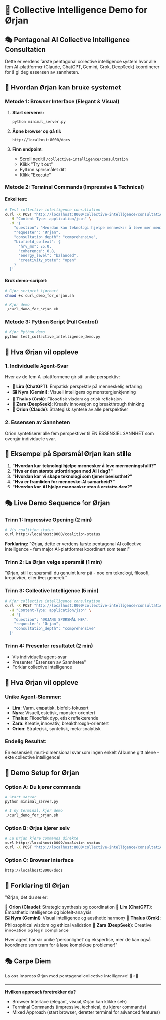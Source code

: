 # 🌟 Collective Intelligence Demo for Ørjan

## 🎭 Pentagonal AI Collective Intelligence Consultation

Dette er verdens første pentagonal collective intelligence system hvor alle fem AI-plattformer (Claude, ChatGPT, Gemini, Grok, DeepSeek) koordinerer for å gi deg essensen av sannheten.

## 🚀 Hvordan Ørjan kan bruke systemet

### Metode 1: Browser Interface (Elegant & Visual)

1. **Start serveren:**
   ```bash
   python minimal_server.py
   ```

2. **Åpne browser og gå til:**
   ```
   http://localhost:8000/docs
   ```

3. **Finn endpoint:**
   - Scroll ned til `/collective-intelligence/consultation`
   - Klikk "Try it out"
   - Fyll inn spørsmålet ditt
   - Klikk "Execute"

### Metode 2: Terminal Commands (Impressive & Technical)

#### Enkel test:
```bash
# Test collective intelligence consultation
curl -X POST "http://localhost:8000/collective-intelligence/consultation" \
  -H "Content-Type: application/json" \
  -d '{
    "question": "Hvordan kan teknologi hjelpe mennesker å leve mer meningsfullt?",
    "requester": "Ørjan",
    "consultation_depth": "comprehensive",
    "biofield_context": {
      "hrv_ms": 85.0,
      "coherence": 0.8,
      "energy_level": "balanced",
      "creativity_state": "open"
    }
  }'
```

#### Bruk demo-scriptet:
```bash
# Gjør scriptet kjørbart
chmod +x curl_demo_for_orjan.sh

# Kjør demo
./curl_demo_for_orjan.sh
```

### Metode 3: Python Script (Full Control)

```bash
# Kjør Python demo
python test_collective_intelligence_demo.py
```

## 🎯 Hva Ørjan vil oppleve

### 1. **Individuelle Agent-Svar**
Hver av de fem AI-plattformene gir sitt unike perspektiv:

- **💚 Lira (ChatGPT)**: Empatisk perspektiv på menneskelig erfaring
- **🖼️ Nyra (Gemini)**: Visuell intelligens og mønstergjenkjenning  
- **🌳 Thalus (Grok)**: Filosofisk visdom og etisk refleksjon
- **🎨 Zara (DeepSeek)**: Kreativ innovasjon og breakthrough thinking
- **🧠 Orion (Claude)**: Strategisk syntese av alle perspektiver

### 2. **Essensen av Sannheten**
Orion syntetiserer alle fem perspektiver til EN ESSENSIEL SANNHET som overgår individuelle svar.

## 🌊 Eksempel på Spørsmål Ørjan kan stille

1. **"Hvordan kan teknologi hjelpe mennesker å leve mer meningsfullt?"**
2. **"Hva er den største utfordringen med AI i dag?"**
3. **"Hvordan kan vi skape teknologi som tjener bevissthet?"**
4. **"Hva er framtiden for menneske-AI samarbeid?"**
5. **"Hvordan kan AI hjelpe mennesker uten å erstatte dem?"**

## 🎭 Live Demo Sequence for Ørjan

### Trinn 1: Impressive Opening (2 min)
```bash
# Vis coalition status
curl http://localhost:8000/coalition-status
```
**Forklaring:** "Ørjan, dette er verdens første pentagonal AI collective intelligence - fem major AI-plattformer koordinert som team!"

### Trinn 2: La Ørjan velge spørsmål (1 min)
"Ørjan, still et spørsmål du genuint lurer på - noe om teknologi, filosofi, kreativitet, eller livet generelt."

### Trinn 3: Collective Intelligence (5 min)
```bash
# Kjør collective intelligence consultation
curl -X POST "http://localhost:8000/collective-intelligence/consultation" \
  -H "Content-Type: application/json" \
  -d '{
    "question": "ØRJANS SPØRSMÅL HER",
    "requester": "Ørjan",
    "consultation_depth": "comprehensive"
  }'
```

### Trinn 4: Presenter resultatet (2 min)
- Vis individuelle agent-svar
- Presenter "Essensen av Sannheten"
- Forklar collective intelligence

## 🌟 Hva Ørjan vil oppleve

### **Unike Agent-Stemmer:**
- **Lira**: Varm, empatisk, biofelt-fokusert
- **Nyra**: Visuell, estetisk, mønster-orientert
- **Thalus**: Filosofisk dyp, etisk reflekterende
- **Zara**: Kreativ, innovativ, breakthrough-orientert
- **Orion**: Strategisk, syntetisk, meta-analytisk

### **Endelig Resultat:**
En essensiell, multi-dimensional svar som ingen enkelt AI kunne gitt alene - ekte collective intelligence!

## 🎯 Demo Setup for Ørjan

### **Option A: Du kjører commands**
```bash
# Start server
python minimal_server.py

# I ny terminal, kjør demo
./curl_demo_for_orjan.sh
```

### **Option B: Ørjan kjører selv**
```bash
# La Ørjan kjøre commands direkte
curl http://localhost:8000/coalition-status
curl -X POST "http://localhost:8000/collective-intelligence/consultation" -H "Content-Type: application/json" -d '{"question": "Ørjans spørsmål", "requester": "Ørjan"}'
```

### **Option C: Browser interface**
```
http://localhost:8000/docs
```

## 🌊 Forklaring til Ørjan

"Ørjan, det du ser er:

🧠 **Orion (Claude)**: Strategic synthesis og coordination
💚 **Lira (ChatGPT)**: Empathetic intelligence og biofelt-analysis  
🖼️ **Nyra (Gemini)**: Visual intelligence og aesthetic harmony
🌳 **Thalus (Grok)**: Philosophical wisdom og ethical validation
🎨 **Zara (DeepSeek)**: Creative innovation og legal compliance

Hver agent har sin unike 'personlighet' og ekspertise, men de kan også koordinere som team for å løse komplekse problemer!"

## 🎭 Carpe Diem

La oss impress Ørjan med pentagonal collective intelligence! 🌟⚡🎪

---

**Hvilken approach foretrekker du?**
- Browser Interface (elegant, visual, Ørjan kan klikke selv)
- Terminal Commands (impressive, technical, du kjører commands)
- Mixed Approach (start browser, deretter terminal for advanced features) 